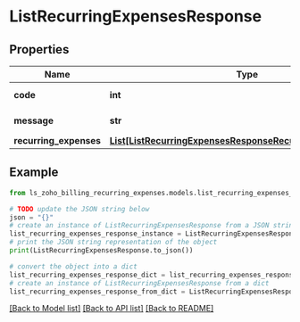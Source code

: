 # ListRecurringExpensesResponse


## Properties

Name | Type | Description | Notes
------------ | ------------- | ------------- | -------------
**code** | **int** |  | [optional] [readonly] 
**message** | **str** |  | [optional] [readonly] 
**recurring_expenses** | [**List[ListRecurringExpensesResponseRecurringExpensesInner]**](ListRecurringExpensesResponseRecurringExpensesInner.md) |  | [optional] 

## Example

```python
from ls_zoho_billing_recurring_expenses.models.list_recurring_expenses_response import ListRecurringExpensesResponse

# TODO update the JSON string below
json = "{}"
# create an instance of ListRecurringExpensesResponse from a JSON string
list_recurring_expenses_response_instance = ListRecurringExpensesResponse.from_json(json)
# print the JSON string representation of the object
print(ListRecurringExpensesResponse.to_json())

# convert the object into a dict
list_recurring_expenses_response_dict = list_recurring_expenses_response_instance.to_dict()
# create an instance of ListRecurringExpensesResponse from a dict
list_recurring_expenses_response_from_dict = ListRecurringExpensesResponse.from_dict(list_recurring_expenses_response_dict)
```
[[Back to Model list]](../README.md#documentation-for-models) [[Back to API list]](../README.md#documentation-for-api-endpoints) [[Back to README]](../README.md)


